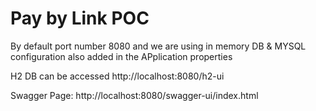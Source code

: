 
# Pay by Link POC

By default port number 8080 
and we are using in memory DB & MYSQL configuration also added in the APplication properties


H2 DB can be accessed
http://localhost:8080/h2-ui

Swagger Page: http://localhost:8080/swagger-ui/index.html